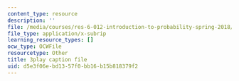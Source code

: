 ```yaml
---
content_type: resource
description: ''
file: /media/courses/res-6-012-introduction-to-probability-spring-2018/d5e3f06ebd1357f0bb16b15b818379f2_UcKhhEc_LyQ.vtt
file_type: application/x-subrip
learning_resource_types: []
ocw_type: OCWFile
resourcetype: Other
title: 3play caption file
uid: d5e3f06e-bd13-57f0-bb16-b15b818379f2
---
```

